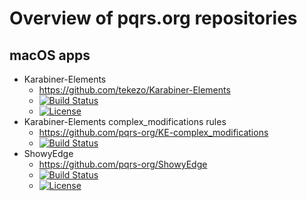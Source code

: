 # Overview of pqrs.org repositories

## macOS apps

-   Karabiner-Elements
    -   <https://github.com/tekezo/Karabiner-Elements>
    -   [![Build Status](https://github.com/tekezo/Karabiner-Elements/workflows/Karabiner-Elements%20CI/badge.svg)](https://github.com/tekezo/Karabiner-Elements/actions)
    -   [![License](https://img.shields.io/badge/license-Public%20Domain-blue.svg)](https://github.com/tekezo/Karabiner-Elements/blob/master/LICENSE.md)
-   Karabiner-Elements complex_modifications rules
    -   <https://github.com/pqrs-org/KE-complex_modifications>
    -   [![Build Status](https://github.com/pqrs-org/KE-complex_modifications/workflows/KE-complex_modifications%20CI/badge.svg)](https://github.com/pqrs-org/KE-complex_modifications/actions)
-   ShowyEdge
    -   <https://github.com/pqrs-org/ShowyEdge>
    -   [![Build Status](https://github.com/pqrs-org/ShowyEdge/workflows/ShowyEdge%20CI/badge.svg)](https://github.com/pqrs-org/ShowyEdge/actions)
    -   [![License](https://img.shields.io/badge/license-Public%20Domain-blue.svg)](https://github.com/pqrs-org/ShowyEdge/blob/master/LICENSE.md)
